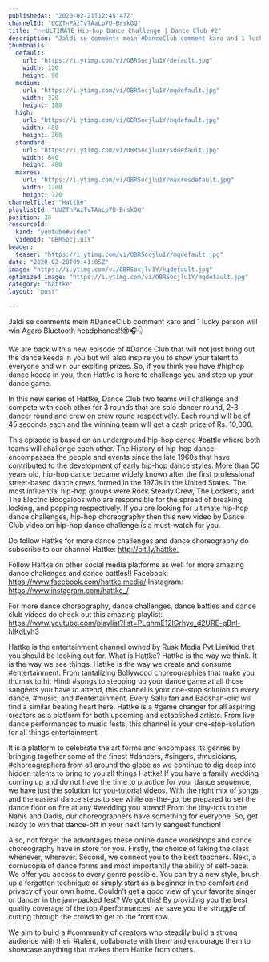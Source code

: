 ```yaml
---
publishedAt: "2020-02-21T12:45:47Z"
channelId: "UCZTnPAzTvTAaLp7U-BrskOQ"
title: "🔥🔥ULTIMATE Hip-hop Dance Challenge | Dance Club #2"
description: "Jaldi se comments mein #DanceClub comment karo and 1 lucky person will win Agaro Bluetooth headphones!!😍🎧👇\n\nWe are back with a new episode of #Dance Club that will not just bring out the dance keeda in you but will also inspire you to show your talent to everyone and win our exciting prizes. So, if you think you have #hiphop dance keeda in you, then Hattke is here to challenge you and step up your dance game.\n\nIn this new series of Hattke, Dance Club two teams will challenge and compete with each other for 3 rounds that are solo dancer round, 2-3 dancer round and crew on crew round respectively. Each round will be of 45 seconds each and the winning team will get a cash prize of Rs. 10,000.\n\nThis episode is based on an underground hip-hop dance #battle where both teams will challenge each other. The History of hip-hop dance encompasses the people and events since the late 1960s that have contributed to the development of early hip-hop dance styles. More than 50 years old, hip-hop dance became widely known after the first professional street-based dance crews formed in the 1970s in the United States. The most influential hip-hop groups were Rock Steady Crew, The Lockers, and The Electric Boogaloos who are responsible for the spread of breaking, locking, and popping respectively. If you are looking for ultimate hip-hop dance challenges, hip-hop choreography then this new video by Dance Club video on hip-hop dance challenge is a must-watch for you.\n\nDo follow Hattke for more dance challenges and dance choreography do subscribe to our channel Hattke: http://bit.ly/hattke_\n\nFollow Hattke on other social media platforms as well for more amazing dance challenges and dance battles!! Facebook: https://www.facebook.com/hattke.media/ Instagram: https://www.instagram.com/hattke_/\n\nFor more dance choreography, dance challenges, dance battles and dance club videos do check out this amazing playlist: https://www.youtube.com/playlist?list=PLqhmE12IGrhye_d2URE-gBnl-hIKdLyh3\n\n\nHattke is the entertainment channel owned by Rusk Media Pvt Limited that you should be looking out for. What is Hattke? Hattke is the way we think. It is the way we see things. Hattke is the way we create and consume #entertainment. From tantalizing Bollywood choreographies that make you thumak to hit Hindi #songs to stepping up your dance game at all those sangeets you have to attend, this channel is your one-stop solution to every dance, #music, and #entertainment. Every Sallu fan and Badshah-olic will find a similar beating heart here. Hattke is a #game changer for all aspiring creators as a platform for both upcoming and established artists. From live dance performances to music fests, this channel is your one-stop-solution for all things entertainment.\n\nIt is a platform to celebrate the art forms and encompass its genres by bringing together some of the finest #dancers, #singers, #musicians, #choreographers from all around the globe as we continue to dig deep into hidden talents to bring to you all things Hattke! If you have a family wedding coming up and do not have the time to practice for your dance sequence, we have just the solution for you-tutorial videos. With the right mix of songs and the easiest dance steps to see while on-the-go, be prepared to set the dance floor on fire at any #wedding you attend! From the tiny-tots to the Nanis and Dadis, our choreographers have something for everyone. So, get ready to win that dance-off in your next family sangeet function!\n\nAlso, not forget the advantages these online dance workshops and dance choreography have in store for you. Firstly, the choice of taking the class whenever, wherever. Second, we connect you to the best teachers. Next, a cornucopia of dance forms and most importantly the ability of self-pace. We offer you access to every genre possible. You can try a new style, brush up a forgotten technique or simply start as a beginner in the comfort and privacy of your own home. Couldn’t get a good view of your favorite singer or dancer in the jam-packed fest? We got this! By providing you the best quality coverage of the top #performances, we save you the struggle of cutting through the crowd to get to the front row.\n\nWe aim to build a #community of creators who steadily build a strong audience with their #talent, collaborate with them and encourage them to showcase anything that makes them Hattke from others."
thumbnails:
  default:
    url: "https://i.ytimg.com/vi/OBRSocjlu1Y/default.jpg"
    width: 120
    height: 90
  medium:
    url: "https://i.ytimg.com/vi/OBRSocjlu1Y/mqdefault.jpg"
    width: 320
    height: 180
  high:
    url: "https://i.ytimg.com/vi/OBRSocjlu1Y/hqdefault.jpg"
    width: 480
    height: 360
  standard:
    url: "https://i.ytimg.com/vi/OBRSocjlu1Y/sddefault.jpg"
    width: 640
    height: 480
  maxres:
    url: "https://i.ytimg.com/vi/OBRSocjlu1Y/maxresdefault.jpg"
    width: 1280
    height: 720
channelTitle: "Hattke"
playlistId: "UUZTnPAzTvTAaLp7U-BrskOQ"
position: 30
resourceId:
  kind: "youtube#video"
  videoId: "OBRSocjlu1Y"
header:
  teaser: "https://i.ytimg.com/vi/OBRSocjlu1Y/mqdefault.jpg"
date: "2020-02-28T09:41:05Z"
image: "https://i.ytimg.com/vi/OBRSocjlu1Y/hqdefault.jpg"
optimized_image: "https://i.ytimg.com/vi/OBRSocjlu1Y/mqdefault.jpg"
category: "hattke"
layout: "post"

---
```

Jaldi se comments mein #DanceClub comment karo and 1 lucky person will win Agaro Bluetooth headphones!!😍🎧👇

We are back with a new episode of #Dance Club that will not just bring out the dance keeda in you but will also inspire you to show your talent to everyone and win our exciting prizes. So, if you think you have #hiphop dance keeda in you, then Hattke is here to challenge you and step up your dance game.

In this new series of Hattke, Dance Club two teams will challenge and compete with each other for 3 rounds that are solo dancer round, 2-3 dancer round and crew on crew round respectively. Each round will be of 45 seconds each and the winning team will get a cash prize of Rs. 10,000.

This episode is based on an underground hip-hop dance #battle where both teams will challenge each other. The History of hip-hop dance encompasses the people and events since the late 1960s that have contributed to the development of early hip-hop dance styles. More than 50 years old, hip-hop dance became widely known after the first professional street-based dance crews formed in the 1970s in the United States. The most influential hip-hop groups were Rock Steady Crew, The Lockers, and The Electric Boogaloos who are responsible for the spread of breaking, locking, and popping respectively. If you are looking for ultimate hip-hop dance challenges, hip-hop choreography then this new video by Dance Club video on hip-hop dance challenge is a must-watch for you.

Do follow Hattke for more dance challenges and dance choreography do subscribe to our channel Hattke: http://bit.ly/hattke_

Follow Hattke on other social media platforms as well for more amazing dance challenges and dance battles!! Facebook: https://www.facebook.com/hattke.media/ Instagram: https://www.instagram.com/hattke_/

For more dance choreography, dance challenges, dance battles and dance club videos do check out this amazing playlist: https://www.youtube.com/playlist?list=PLqhmE12IGrhye_d2URE-gBnl-hIKdLyh3


Hattke is the entertainment channel owned by Rusk Media Pvt Limited that you should be looking out for. What is Hattke? Hattke is the way we think. It is the way we see things. Hattke is the way we create and consume #entertainment. From tantalizing Bollywood choreographies that make you thumak to hit Hindi #songs to stepping up your dance game at all those sangeets you have to attend, this channel is your one-stop solution to every dance, #music, and #entertainment. Every Sallu fan and Badshah-olic will find a similar beating heart here. Hattke is a #game changer for all aspiring creators as a platform for both upcoming and established artists. From live dance performances to music fests, this channel is your one-stop-solution for all things entertainment.

It is a platform to celebrate the art forms and encompass its genres by bringing together some of the finest #dancers, #singers, #musicians, #choreographers from all around the globe as we continue to dig deep into hidden talents to bring to you all things Hattke! If you have a family wedding coming up and do not have the time to practice for your dance sequence, we have just the solution for you-tutorial videos. With the right mix of songs and the easiest dance steps to see while on-the-go, be prepared to set the dance floor on fire at any #wedding you attend! From the tiny-tots to the Nanis and Dadis, our choreographers have something for everyone. So, get ready to win that dance-off in your next family sangeet function!

Also, not forget the advantages these online dance workshops and dance choreography have in store for you. Firstly, the choice of taking the class whenever, wherever. Second, we connect you to the best teachers. Next, a cornucopia of dance forms and most importantly the ability of self-pace. We offer you access to every genre possible. You can try a new style, brush up a forgotten technique or simply start as a beginner in the comfort and privacy of your own home. Couldn’t get a good view of your favorite singer or dancer in the jam-packed fest? We got this! By providing you the best quality coverage of the top #performances, we save you the struggle of cutting through the crowd to get to the front row.

We aim to build a #community of creators who steadily build a strong audience with their #talent, collaborate with them and encourage them to showcase anything that makes them Hattke from others.
